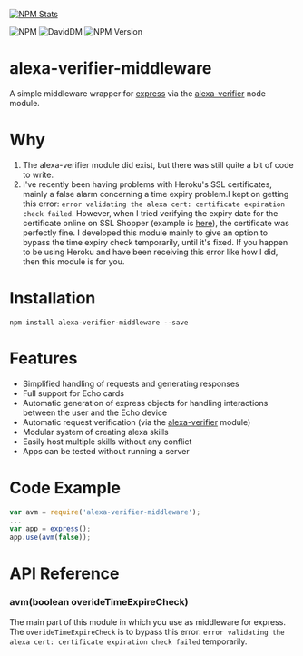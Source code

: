 [![NPM Stats](https://nodei.co/npm/alexa-verifier-middleware.png?downloads=true&downloadRank=true&stars=true)](https://nodei.co/npm/alexa-verifier-middleware/)

![NPM](https://img.shields.io/npm/dt/alexa-verifier-middleware.svg)
![DavidDM](https://david-dm.org/tejashah88/alexa-verifier-middleware.svg)
![NPM Version](https://img.shields.io/npm/v/alexa-verifier-middleware.svg)

# alexa-verifier-middleware
A simple middleware wrapper for [express](https://www.npmjs.com/package/express) via the [alexa-verifier](https://www.npmjs.com/package/alexa-verifier) node module.

# Why
1. The alexa-verifier module did exist, but there was still quite a bit of code to write.
2. I've recently been having problems with Heroku's SSL certificates, mainly a false alarm concerning a time expiry problem.I kept on getting this error: `error validating the alexa cert: certificate expiration check failed`. However, when I tried verifying the expiry date for the certificate online on SSL Shopper (example is [here](echo-parrot.herokuapp.com/echo)), the certificate was perfectly fine. I developed this module mainly to give an option to bypass the time expiry check temporarily, until it's fixed. If you happen to be using Heroku and have been receiving this error like how I did, then this module is for you.

# Installation

```
npm install alexa-verifier-middleware --save
```

# Features
* Simplified handling of requests and generating responses
* Full support for Echo cards
* Automatic generation of express objects for handling interactions between the user and the Echo device
* Automatic request verification (via the [alexa-verifier](https://www.npmjs.com/package/alexa-verifier) module)
* Modular system of creating alexa skills
* Easily host multiple skills without any conflict
* Apps can be tested without running a server

# Code Example

```javascript
var avm = require('alexa-verifier-middleware');
...
var app = express();
app.use(avm(false));
```

# API Reference
### avm(boolean overideTimeExpireCheck)
The main part of this module in which you use as middleware for express. The `overideTimeExpireCheck` is to bypass this error: `error validating the alexa cert: certificate expiration check failed` temporarily.

